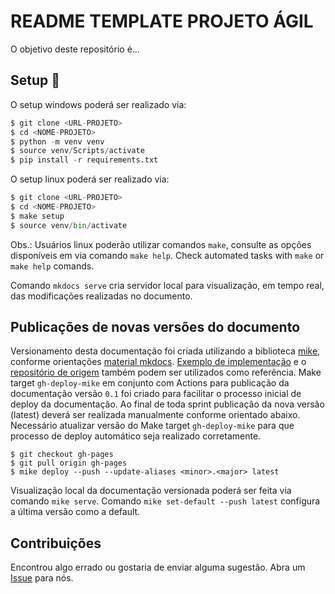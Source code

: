 README TEMPLATE PROJETO ÁGIL
===

O objetivo deste repositório é...

## Setup :open_book:

O setup windows poderá ser realizado via:

```Python
$ git clone <URL-PROJETO>
$ cd <NOME-PROJETO>  
$ python -m venv venv
$ source venv/Scripts/activate
$ pip install -r requirements.txt
```

O setup linux poderá ser realizado via:

```Python
$ git clone <URL-PROJETO>
$ cd <NOME-PROJETO>  
$ make setup
$ source venv/bin/activate
```

Obs.: Usuários linux poderão utilizar comandos `make`, consulte as opções disponíveis em via comando `make help`.
Check automated tasks with `make` or `make help` comands.

Comando `mkdocs serve` cria servidor local para visualização, em tempo real, das modificações realizadas no documento.

## Publicações de novas versões do documento

Versionamento desta documentação foi criada utilizando a biblioteca [mike](https://github.com/jimporter/mike), conforme orientações [material mkdocs](https://squidfunk.github.io/mkdocs-material/setup/setting-up-versioning/?h=version#versioning). 
[Exemplo de implementação](https://squidfunk.github.io/mkdocs-material-example-versioning/0.3/) e o [repositório de origem](https://github.com/squidfunk/mkdocs-material-example-versioning) também podem ser utilizados como referência.
Make target `gh-deploy-mike` em conjunto com Actions para publicação da documentação versão `0.1` foi criado para facilitar o processo inicial de deploy da documentação.
Ao final de toda sprint publicação da nova versão (latest) deverá ser realizada manualmente conforme orientado abaixo. Necessário atualizar versão do Make target `gh-deploy-mike` para que processo de deploy automático seja realizado corretamente.

```
$ git checkout gh-pages
$ git pull origin gh-pages
$ mike deploy --push --update-aliases <minor>.<major> latest
```

Visualização local da documentação versionada poderá ser feita via comando `mike serve`. Comando `mike set-default --push latest` configura a última versão como a default.

## Contribuições

Encontrou algo errado ou gostaria de enviar alguma sugestão. 
Abra um [Issue]() para nós.